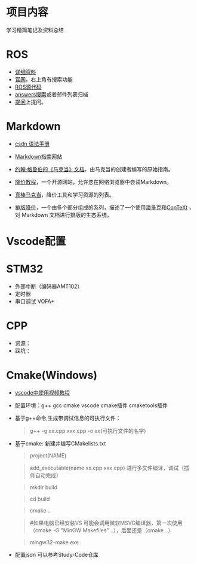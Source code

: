 # 项目内容

学习精简笔记及资料总结

# ROS

- [详细资料](http://www.autolabor.com.cn/book/ROSTutorials/chapter1/11-rosjian-jie-yu-an-zhuang/112rosshe-ji-mu-biao.html)
- [官网](http://wiki.ros.org/)，右上角有搜索功能
- [ROS源代码](https://github.com/ros)
- [answers搜索](http://answers.ros.org)或者邮件列表归档
- [提问](http://answers.ros.org/questions/ask)上提问。

# Markdown

- [csdn 语法手册](https://blog.csdn.net/witnessai1/article/details/52551362?ops_request_misc=%257B%2522request%255Fid%2522%253A%2522166592044816782391813984%2522%252C%2522scm%2522%253A%252220140713.130102334..%2522%257D&request_id=166592044816782391813984&biz_id=0&utm_medium=distribute.pc_search_result.none-task-blog-2~all~top_positive~default-2-52551362-null-null.142^v56^control,201^v3^add_ask&utm_term=markdown&spm=1018.2226.3001.4187) 

- [Markdown指南网站](https://www.markdownguide.org/getting-started/)
- [约翰·格鲁伯的《马克当》文档](https://daringfireball.net/projects/markdown/)，由马克当的创建者编写的原始指南。
- [降价教程](https://www.markdowntutorial.com/)，一个开源网站，允许您在网络浏览器中尝试Markdown。
- [真棒马克当](https://github.com/mundimark/awesome-markdown)，降价工具和学习资源的列表。
- [排版降价](https://dave.autonoma.ca/blog/2019/05/22/typesetting-markdown-part-1)，一个由多个部分组成的系列，描述了一个使用[潘多克](https://pandoc.org/)和[ConTeXt](https://www.contextgarden.net/) ，对 Markdown 文档进行排版的生态系统。

# Vscode配置

# STM32

- 外部中断（编码器AMT102）
- 定时器
- 串口调试 VOFA+

# CPP

- 资源：
- 踩坑：

# Cmake(Windows)
- [vscode中使用视频教程](https://www.bilibili.com/video/BV13K411M78v?p=2&vd_source=baa784078e67e28c38d26cf6881f8357)
- 配置环境：g++ gcc cmake vscode cmake插件 cmaketools插件
- 基于g++命令,生成带调试信息的可执行文件：
    > g++ -g xx.cpp xxx.cpp -o xx(可执行文件的名字)
- 基于cmake:
  新建并编写CMakelists.txt
    > project(NAME)
    
    > add_executable(name xx.cpp xxx.cpp)
  进行多文件编译，调试（插件自动完成）
  
    > mkdir build
    
    > cd build
    
    > cmake ..
    
    > #如果电脑已经安装VS 可能会调用微软MSVC编译器，第一次使用（cmake -G "MinGW Makefiles" ..），后面还是（cmake ..）
    
    > mingw32-make.exe
    
 - 配置json
  可以参考Study-Code仓库



